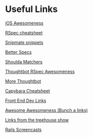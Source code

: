 Useful Links
============
[iOS Awesomeness](https://github.com/vsouza/awesome-ios/tree/master)

[RSpec cheatsheet](https://learn.thoughtbot.com/test-driven-rails-resources/rspec.pdf)

[Snipmate snippets](https://github.com/honza/vim-snippets/blob/master/snippets)

[Better Specs](http://betterspecs.org/)

[Shoulda Matchers](https://github.com/thoughtbot/shoulda-matchers)

[Thoughtbot RSpec Awesomeness](http://robots.thoughtbot.com/rspec-integration-tests-with-capybara)

[More Thoughtbot](http://robots.thoughtbot.com/how-we-test-rails-applications)

[Capybara Cheatsheet](https://gist.github.com/zhengjia/428105)

[Front End Dev Links](https://github.com/dypsilon/frontend-dev-bookmarks)

[Awesome Awesomeness (Bunch a links)](https://github.com/bayandin/awesome-awesomeness)

[Links from the treehouse show](https://github.com/amyalichkin/TreehouseShow)

[Rails Screencasts](https://gorails.com/?utm_source=rubyweekly&utm_medium=email)
